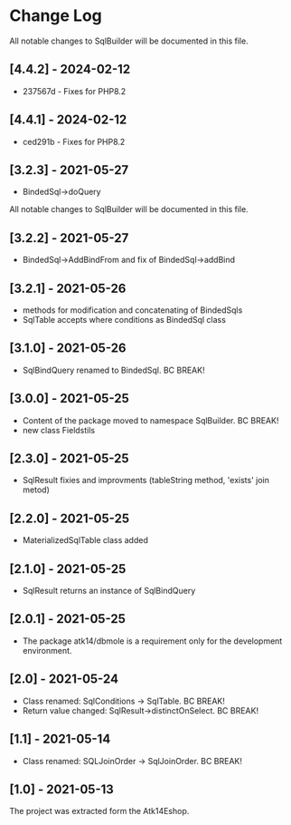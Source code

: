 Change Log
==========

All notable changes to SqlBuilder will be documented in this file.

## [4.4.2] - 2024-02-12

* 237567d - Fixes for PHP8.2

## [4.4.1] - 2024-02-12

* ced291b - Fixes for PHP8.2

## [3.2.3] - 2021-05-27
- BindedSql->doQuery

All notable changes to SqlBuilder will be documented in this file.
## [3.2.2] - 2021-05-27
- BindedSql->AddBindFrom and fix of BindedSql->addBind

## [3.2.1] - 2021-05-26
- methods for modification and concatenating of BindedSqls
- SqlTable accepts where conditions as BindedSql class

## [3.1.0] - 2021-05-26
- SqlBindQuery renamed to BindedSql. BC BREAK!

## [3.0.0] - 2021-05-25

- Content of the package moved to namespace SqlBuilder. BC BREAK!
- new class Fieldstils

## [2.3.0] - 2021-05-25

- SqlResult fixies and improvments (tableString method, 'exists' join metod)

## [2.2.0] - 2021-05-25

- MaterializedSqlTable class added

## [2.1.0] - 2021-05-25

- SqlResult returns an instance of SqlBindQuery

## [2.0.1] - 2021-05-25

- The package atk14/dbmole is a requirement only for the development environment.

## [2.0] - 2021-05-24

- Class renamed: SqlConditions -> SqlTable. BC BREAK!
- Return value changed: SqlResult->distinctOnSelect. BC BREAK!

## [1.1] - 2021-05-14

- Class renamed: SQLJoinOrder -> SqlJoinOrder. BC BREAK!

## [1.0] - 2021-05-13

The project was extracted form the Atk14Eshop.
